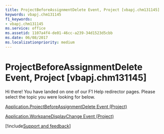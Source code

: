 ```yaml
---
title: ProjectBeforeAssignmentDelete Event, Project [vbapj.chm131145]
keywords: vbapj.chm131145
f1_keywords:
- vbapj.chm131145
ms.service: office
ms.assetid: 1107a4f4-de01-46cc-a239-34d1523d5cbb
ms.date: 06/08/2017
ms.localizationpriority: medium
---
```



# ProjectBeforeAssignmentDelete Event, Project [vbapj.chm131145]

Hi there! You have landed on one of our F1 Help redirector pages. Please select the topic you were looking for below.

[Application.ProjectBeforeAssignmentDelete Event (Project)](https://msdn.microsoft.com/library/f0db513e-3dec-e9d6-8385-ac0117e8f28e%28Office.15%29.aspx)

[Application.WorkpaneDisplayChange Event (Project)](https://msdn.microsoft.com/library/8fad51ed-57f5-a34d-6ef6-f699b605c10c%28Office.15%29.aspx)

[!include[Support and feedback](~/includes/feedback-boilerplate.md)]